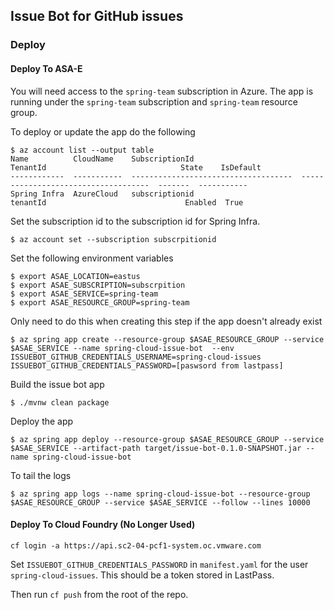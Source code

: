 ## Issue Bot for GitHub issues

### Deploy

#### Deploy To ASA-E

You will need access to the `spring-team` subscription in Azure.  The app is running under the `spring-team` subscription and `spring-team`
resource group.

To deploy or update the app do the following

```
$ az account list --output table                                    
Name          CloudName    SubscriptionId                        TenantId                              State    IsDefault
------------  -----------  ------------------------------------  ------------------------------------  -------  -----------
Spring Infra  AzureCloud   subscriptionid                        tenantId                               Enabled  True
```

Set the subscription id to the subscription id for Spring Infra.

```
$ az account set --subscription subscrpitionid
```

Set the following environment variables

```
$ export ASAE_LOCATION=eastus
$ export ASAE_SUBSCRIPTION=subscrpition
$ export ASAE_SERVICE=spring-team
$ export ASAE_RESOURCE_GROUP=spring-team
```

Only need to do this when creating this step if the app doesn't already exist

```
$ az spring app create --resource-group $ASAE_RESOURCE_GROUP --service $ASAE_SERVICE --name spring-cloud-issue-bot  --env ISSUEBOT_GITHUB_CREDENTIALS_USERNAME=spring-cloud-issues ISSUEBOT_GITHUB_CREDENTIALS_PASSWORD=[paswsord from lastpass]
```
Build the issue bot app

```
$ ./mvnw clean package
```
Deploy the app

```
$ az spring app deploy --resource-group $ASAE_RESOURCE_GROUP --service $ASAE_SERVICE --artifact-path target/issue-bot-0.1.0-SNAPSHOT.jar --name spring-cloud-issue-bot
```
To tail the logs

```
$ az spring app logs --name spring-cloud-issue-bot --resource-group $ASAE_RESOURCE_GROUP --service $ASAE_SERVICE --follow --lines 10000
```


#### Deploy To Cloud Foundry (No Longer Used)

`cf login -a https://api.sc2-04-pcf1-system.oc.vmware.com`

Set `ISSUEBOT_GITHUB_CREDENTIALS_PASSWORD` in `manifest.yaml` for the user `spring-cloud-issues`.  This should be a token stored in LastPass.

Then run `cf push` from the root of the repo.

